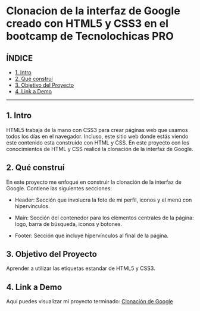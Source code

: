 # Clonacion de la interfaz de Google creado con HTML5 y CSS3 en el bootcamp de Tecnolochicas PRO


## **ÍNDICE**

* [1. Intro](https://github.com/LuzLimon/ClonacionGoogle/blob/main/README.md#1-intro)
* [2. Qué construí](https://github.com/LuzLimon/ClonacionGoogle/blob/main/README.md#2-qu%C3%A9-constru%C3%AD)
* [3. Objetivo del Proyecto](https://github.com/LuzLimon/ClonacionGoogle/blob/main/README.md#3-objetivo-del-proyecto)
* [4. Link a Demo](https://github.com/LuzLimon/ClonacionGoogle/blob/main/README.md#4-link-a-demo)

****

## 1. Intro
HTML5 trabaja de la mano con CSS3 para crear páginas web que usamos todos los días en el navegador. Incluso, este sitio web donde estás viendo este contenido esta construido con HTML y CSS. En este proyecto con los conocimientos de HTML y CSS realicé la clonación de la interfaz de Google.

## 2. Qué construí
En este proyecto me enfoqué en construir la clonación de la interfaz de Google. 
Contiene las siguientes secciones:

* Header: Sección que involucra la foto de mi perfil, iconos y el menú con hipervínculos.

* Main: Sección del contenedor para los elementos centrales de la página: logo, barra de búsqueda, iconos y botones.

* Footer: Sección que incluye hipervínculos al final de la página.

## 3. Objetivo del Proyecto
Aprender a utilizar las etiquetas estandar de HTML5 y CSS3.

## 4. Link a Demo
Aquí puedes visualizar mi proyecto terminado: [Clonación de Google](#)
